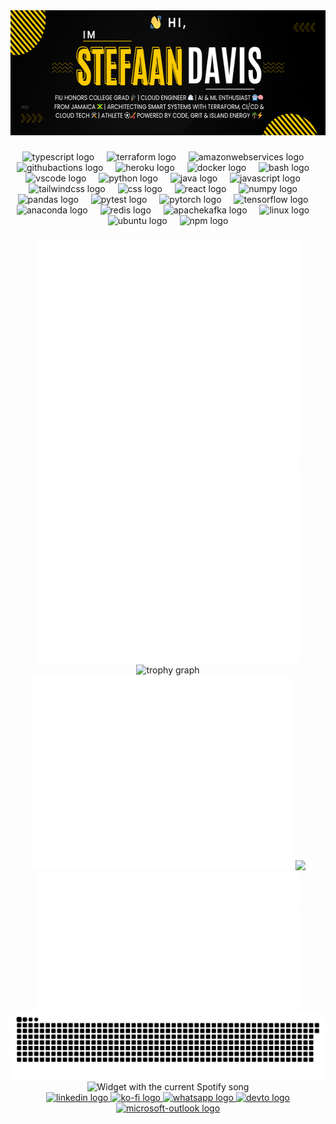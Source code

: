 <div align="center">
  <img height="200" src="/assets/bannerdesign.png" />
</div>

###

<div align="center">
  <img src="https://skillicons.dev/icons?i=ts" height="32" alt="typescript logo"  />
  <img width="12" />
  <img src="https://cdn.jsdelivr.net/gh/devicons/devicon/icons/terraform/terraform-original.svg" height="32" alt="terraform logo"  />
  <img width="12" />
  <img src="https://cdn.jsdelivr.net/gh/devicons/devicon/icons/amazonwebservices/amazonwebservices-original-wordmark.svg" height="32" alt="amazonwebservices logo"  />
  <img width="12" />
  <img src="https://cdn.simpleicons.org/githubactions/2088FF" height="32" alt="githubactions logo"  />
  <img width="12" />
  <img src="https://cdn.jsdelivr.net/gh/devicons/devicon/icons/heroku/heroku-plain-wordmark.svg" height="32" alt="heroku logo"  />
  <img width="12" />
  <img src="https://cdn.jsdelivr.net/gh/devicons/devicon/icons/docker/docker-plain-wordmark.svg" height="32" alt="docker logo"  />
  <img width="12" />
  <img src="https://cdn.simpleicons.org/gnubash/4EAA25" height="32" alt="bash logo"  />
  <img width="12" />
  <img src="https://cdn.jsdelivr.net/gh/devicons/devicon/icons/vscode/vscode-original.svg" height="32" alt="vscode logo"  />
  <img width="12" />
  <img src="https://cdn.jsdelivr.net/gh/devicons/devicon/icons/python/python-original-wordmark.svg" height="32" alt="python logo"  />
  <img width="12" />
  <img src="https://cdn.jsdelivr.net/gh/devicons/devicon/icons/java/java-original-wordmark.svg" height="32" alt="java logo"  />
  <img width="12" />
  <img src="https://skillicons.dev/icons?i=js" height="32" alt="javascript logo"  />
  <img width="12" />
  <img src="https://cdn.jsdelivr.net/gh/devicons/devicon/icons/tailwindcss/tailwindcss-original-wordmark.svg" height="32" alt="tailwindcss logo"  />
  <img width="12" />
  <img src="https://cdn.jsdelivr.net/gh/devicons/devicon/icons/css3/css3-original.svg" height="32" alt="css logo"  />
  <img width="12" />
  <img src="https://cdn.jsdelivr.net/gh/devicons/devicon/icons/react/react-original-wordmark.svg" height="32" alt="react logo"  />
  <img width="12" />
  <img src="https://cdn.jsdelivr.net/gh/devicons/devicon/icons/numpy/numpy-original-wordmark.svg" height="32" alt="numpy logo"  />
  <img width="12" />
  <img src="https://cdn.jsdelivr.net/gh/devicons/devicon/icons/pandas/pandas-original-wordmark.svg" height="32" alt="pandas logo"  />
  <img width="12" />
  <img src="https://cdn.jsdelivr.net/gh/devicons/devicon/icons/pytest/pytest-original-wordmark.svg" height="32" alt="pytest logo"  />
  <img width="12" />
  <img src="https://cdn.jsdelivr.net/gh/devicons/devicon/icons/pytorch/pytorch-original.svg" height="32" alt="pytorch logo"  />
  <img width="12" />
  <img src="https://cdn.jsdelivr.net/gh/devicons/devicon/icons/tensorflow/tensorflow-original.svg" height="32" alt="tensorflow logo"  />
  <img width="12" />
  <img src="https://cdn.jsdelivr.net/gh/devicons/devicon/icons/anaconda/anaconda-original-wordmark.svg" height="32" alt="anaconda logo"  />
  <img width="12" />
  <img src="https://cdn.jsdelivr.net/gh/devicons/devicon/icons/redis/redis-plain-wordmark.svg" height="32" alt="redis logo"  />
  <img width="12" />
  <img src="https://cdn.jsdelivr.net/gh/devicons/devicon/icons/apachekafka/apachekafka-original-wordmark.svg" height="32" alt="apachekafka logo"  />
  <img width="12" />
  <img src="https://cdn.jsdelivr.net/gh/devicons/devicon/icons/linux/linux-original.svg" height="32" alt="linux logo"  />
  <img width="12" />
  <img src="https://cdn.simpleicons.org/ubuntu/E95420" height="32" alt="ubuntu logo"  />
  <img width="12" />
  <img src="https://cdn.jsdelivr.net/gh/devicons/devicon/icons/npm/npm-original-wordmark.svg" height="32" alt="npm logo"  />
</div>

###

<div align="center">
  <img src="./metrics.plugin_repositories.svg" width="421">
  <img src="./metrics.plugin_activity.svg" width="421">
  <img src="https://github-profile-trophy.vercel.app?username=Stefodan21&theme=gruvbox&column=-1&row=1&margin-w=8&margin-h=8&no-bg=true&no-frame=true&order=4" height="150" alt="trophy graph"  />
  <img src="./metrics.plugin_stars.svg" width="421" >
  <img src="./assets/vecteezy_a-tall-coconut-palm-tree-stands-gracefully-against-a-clean_54719493.png" width="421">
  <img src="./metrics.plugin_steam.svg" width="421">
  <img src="./metrics.plugin_leetcode.svg" width="421">
</div>


<div align="center">
<img src="https://github.com/Stefodan21/Stefodan21/blob/main/assets/snake.svg" alt="Snake animation" />
</div>



<div align="center">
  <img src="https://novatorem-delta-wine.vercel.app/api/spotify?theme=dark&rainbow=true&scan=false&spin=false" alt="Widget with the current Spotify song"  />
</div>
<div align="center">
  <a href="https://www.linkedin.com/in/stefaan-davis-4b6a32186/" target="_blank">
    <img src="https://raw.githubusercontent.com/maurodesouza/profile-readme-generator/master/src/assets/icons/social/linkedin/default.svg" width="52" height="40" alt="linkedin logo"  />
  </a>
  <a href="https://buymeacoffee.com/stefodan" target="_blank">
    <img src="https://raw.githubusercontent.com/maurodesouza/profile-readme-generator/master/src/assets/icons/social/ko-fi/default.svg" width="52" height="40" alt="ko-fi logo"  />
  </a>
  <a href="https://wa.me/+18763909670" target="_blank">
    <img src="https://raw.githubusercontent.com/maurodesouza/profile-readme-generator/master/src/assets/icons/social/whatsapp/default.svg" width="52" height="40" alt="whatsapp logo"  />
  </a>
  <a href="https://dev.to/stefodan21" target="_blank">
    <img src="https://raw.githubusercontent.com/maurodesouza/profile-readme-generator/master/src/assets/icons/social/devto/default.svg" width="52" height="40" alt="devto logo"  />
  </a>
  <a href="stefaandavis21@outlook.com" target="_blank">
    <img src="https://raw.githubusercontent.com/maurodesouza/profile-readme-generator/master/src/assets/icons/social/microsoft-outlook/default.svg" width="52" height="40" alt="microsoft-outlook logo"  />
  </a>
</div>


